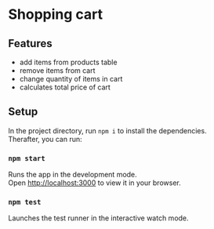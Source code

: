 # Shopping cart

## Features

- add items from products table
- remove items from cart
- change quantity of items in cart
- calculates total price of cart


## Setup

In the project directory, run `npm i` to install the dependencies.\
Therafter, you can run:

### `npm start`

Runs the app in the development mode.\
Open [http://localhost:3000](http://localhost:3000) to view it in your browser.

### `npm test`

Launches the test runner in the interactive watch mode.
